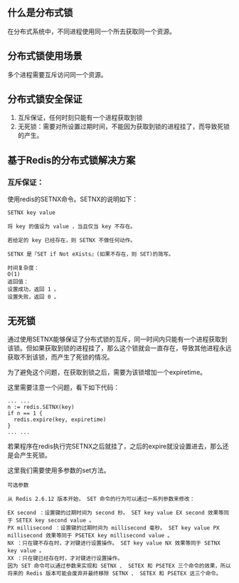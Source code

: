 ## 什么是分布式锁
在分布式系统中，不同进程使用同一个所去获取同一个资源。

## 分布式锁使用场景
多个进程需要互斥访问同一个资源。

## 分布式锁安全保证
1. 互斥保证，任何时刻只能有一个进程获取到锁
2. 无死锁：需要对所设置过期时间，不能因为获取到锁的进程挂了，而导致死锁的产生。

## 基于Redis的分布式锁解决方案
### 互斥保证：
使用redis的SETNX命令。SETNX的说明如下：
```
SETNX key value

将 key 的值设为 value ，当且仅当 key 不存在。

若给定的 key 已经存在，则 SETNX 不做任何动作。

SETNX 是『SET if Not eXists』(如果不存在，则 SET)的简写。

时间复杂度：
O(1)
返回值：
设置成功，返回 1 。
设置失败，返回 0 。
```

## 无死锁
通过使用SETNX能够保证了分布式锁的互斥，同一时间内只能有一个进程获取到该锁。但如果获取到锁的进程挂了，那么这个锁就会一直存在，导致其他进程永远获取不到该锁，而产生了死锁的情况。

为了避免这个问题，在获取到锁之后，需要为该锁增加一个expiretime。

这里需要注意一个问题，看下如下代码：
```
... ...
n := redis.SETNX(key)
if n == 1 {
  redis.expire(key, expiretime)
}
... ...
```
若果程序在redis执行完SETNX之后就挂了，之后的expire就没设置进去，那么还是会产生死锁。

这里我们需要使用多参数的set方法。
```
可选参数

从 Redis 2.6.12 版本开始， SET 命令的行为可以通过一系列参数来修改：

EX second ：设置键的过期时间为 second 秒。 SET key value EX second 效果等同于 SETEX key second value 。
PX millisecond ：设置键的过期时间为 millisecond 毫秒。 SET key value PX millisecond 效果等同于 PSETEX key millisecond value 。
NX ：只在键不存在时，才对键进行设置操作。 SET key value NX 效果等同于 SETNX key value 。
XX ：只在键已经存在时，才对键进行设置操作。
因为 SET 命令可以通过参数来实现和 SETNX 、 SETEX 和 PSETEX 三个命令的效果，所以将来的 Redis 版本可能会废弃并最终移除 SETNX 、 SETEX 和 PSETEX 这三个命令。
```
